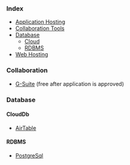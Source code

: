 ### Index

* [Application Hosting](#apphosting)
* [Collaboration Tools](#collaboration)
* [Database](#database)
  * [Cloud](#clouddb)
  * [RDBMS](#rdbms)
* [Web Hosting](#webhosting)


<!-- ### apphosting

* [Place Link Text Here](http://linkhere.com) 
 -->


### Collaboration

* [G-Suite](https://gsuite.google.com/) (free after application is approved)


### Database

#### CloudDb

* [AirTable](http://airtable.com) 


#### RDBMS

* [PostgreSql](https://www.postgresql.org/)


